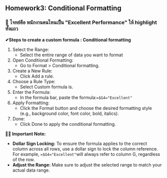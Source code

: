 ## Homework3: Conditional Formatting 
### 📜 โจทย์คือ พนักงานคนไหนเป็น "Excellent Performance" ให้ highlight ทั้งแถว
**✔Steps to create a custom formula : Conditional formatting**
1. Select the Range:
   - Select the entire range of data you want to format
2. Open Conditional Formatting:
   - Go to Format > Conditional formatting.
3. Create a New Rule:
   - Click Add a rule.
4. Choose a Rule Type:
   - Select Custom formula is.
5. Enter the Formula:
   - In the formula bar, paste the formula:```=$G4="Excellent"```
6. Apply Formatting:
   - Click the Format button and choose the desired formatting style (e.g., background color, font color, bold, italics).
7. Done:
   - Click Done to apply the conditional formatting.
     
**🎈📣 Important Note:**
- **Dollar Sign Locking:** To ensure the formula applies to the correct column across all rows, use a dollar sign to lock the column reference. For example, ```=$G4="Excellent"```will always refer to column G, regardless of the row.
- **Adjust the Range:** Make sure to adjust the selected range to match your actual data range.
